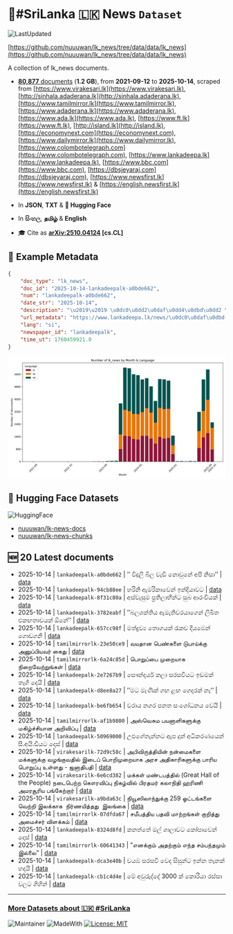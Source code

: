 # 📄#SriLanka 🇱🇰 News `Dataset`

![LastUpdated](https://img.shields.io/badge/last_updated-2025--10--14_22:19:44-green)

[https://github.com/nuuuwan/lk_news/tree/data/data/lk_news](https://github.com/nuuuwan/lk_news/tree/data/data/lk_news)

A collection of lk_news documents.

- [**80,877** documents](https://github.com/nuuuwan/lk_news/tree/data/data/lk_news) (**1.2 GB**), from **2021-09-12** to **2025-10-14**, scraped from [https://www.virakesari.lk](https://www.virakesari.lk), [http://sinhala.adaderana.lk](http://sinhala.adaderana.lk), [https://www.tamilmirror.lk](https://www.tamilmirror.lk), [https://www.adaderana.lk](https://www.adaderana.lk), [https://www.ada.lk](https://www.ada.lk), [https://www.ft.lk](https://www.ft.lk), [http://island.lk](http://island.lk), [https://economynext.com](https://economynext.com), [https://www.dailymirror.lk](https://www.dailymirror.lk), [https://www.colombotelegraph.com](https://www.colombotelegraph.com), [https://www.lankadeepa.lk](https://www.lankadeepa.lk), [https://www.bbc.com](https://www.bbc.com), [https://dbsjeyaraj.com](https://dbsjeyaraj.com), [https://www.newsfirst.lk](https://www.newsfirst.lk) & [https://english.newsfirst.lk](https://english.newsfirst.lk)

- In **JSON**, **TXT** & **🤗 Hugging Face**

- In **සිංහල**, **தமிழ்** & **English**

- 🎓 Cite as **[arXiv:2510.04124](https://arxiv.org/abs/2510.04124) [cs.CL]**

## 📝 Example Metadata

```json
{
    "doc_type": "lk_news",
    "doc_id": "2025-10-14-lankadeepalk-a0bde662",
    "num": "lankadeepalk-a0bde662",
    "date_str": "2025-10-14",
    "description": "\u2019\u2019 \u0dc0\u0dd2\u0daf\u0dd4\u0dbd\u0dd2 \u0db6\u0dd2\u0dbd \u0dc0\u0dd0\u0da9\u0dd2 \u0db1\u0ddc\u0dc0\u0dd4\u0db1\u0dda \u0d85\u0db4\u0dd2 \u0db1\u0dd2\u0dc3\u0dcf\u2019\u2019",
    "url_metadata": "https://www.lankadeepa.lk/news/\u0dc0\u0daf\u0dbd-\u0db6\u0dbd-\u0dc0\u0da9-\u0db1\u0dc0\u0db1-\u0d85\u0db4-\u0db1\u0dc3/101-681350",
    "lang": "si",
    "newspaper_id": "lankadeepalk",
    "time_ut": 1760459921.0
}
```

![Chart](https://raw.githubusercontent.com/nuuuwan/lk_news/refs/heads/data/data/lk_news/docs_by_month_and_lang.png)

## 🤗 Hugging Face Datasets

![HuggingFace](https://img.shields.io/badge/-HuggingFace-FDEE21?style=for-the-badge&logo=HuggingFace)

- [nuuuwan/lk-news-docs](https://huggingface.co/datasets/nuuuwan/lk-news-docs)
- [nuuuwan/lk-news-chunks](https://huggingface.co/datasets/nuuuwan/lk-news-chunks)

## 🆕 20 Latest documents

- 2025-10-14 | `lankadeepalk-a0bde662` | ’’ විදුලි බිල වැඩි නොවුනේ අපි නිසා’’ | [data](https://github.com/nuuuwan/lk_news/tree/data/data/lk_news/2020s/2025/2025-10-14-lankadeepalk-a0bde662)
- 2025-10-14 | `lankadeepalk-94cb88ee` | හරිනි ඇමරිකාවෙන් ඉන්දියාවට | [data](https://github.com/nuuuwan/lk_news/tree/data/data/lk_news/2020s/2025/2025-10-14-lankadeepalk-94cb88ee)
- 2025-10-14 | `lankadeepalk-8f31c80a` | අස්වැසුම ප්‍රතිලාභීන්ට සුබ ආරංචියක් | [data](https://github.com/nuuuwan/lk_news/tree/data/data/lk_news/2020s/2025/2025-10-14-lankadeepalk-8f31c80a)
- 2025-10-14 | `lankadeepalk-3782eabf` | ’’බලශක්තිය ඇමැතිවරයාගෙන් ලිඛිත එකඟතාවයක් ඕනේ’’ | [data](https://github.com/nuuuwan/lk_news/tree/data/data/lk_news/2020s/2025/2025-10-14-lankadeepalk-3782eabf)
- 2025-10-14 | `lankadeepalk-657cc98f` | මත්ද්‍රව්‍ය තොගයක්  රැකව දියඹෙන් ගොඩගනි | [data](https://github.com/nuuuwan/lk_news/tree/data/data/lk_news/2020s/2025/2025-10-14-lankadeepalk-657cc98f)
- 2025-10-14 | `tamilmirrorlk-23e50ce9` | வயதான பெண்களை டுபாய்க்கு அனுப்பியவர் கைது | [data](https://github.com/nuuuwan/lk_news/tree/data/data/lk_news/2020s/2025/2025-10-14-tamilmirrorlk-23e50ce9)
- 2025-10-14 | `tamilmirrorlk-6a24c85d` | பொறுப்பை முறையாக நிறைவேற்றுங்கள் | [data](https://github.com/nuuuwan/lk_news/tree/data/data/lk_news/2020s/2025/2025-10-14-tamilmirrorlk-6a24c85d)
- 2025-10-14 | `lankadeepalk-2e7267b9` | සෞන්දර්ය කලා සරසවියට ඉඩමක් තෑගි දෙයි | [data](https://github.com/nuuuwan/lk_news/tree/data/data/lk_news/2020s/2025/2025-10-14-lankadeepalk-2e7267b9)
- 2025-10-14 | `lankadeepalk-d8ee8a27` | ’’මට මැණික් ගඟ ළඟ ගෙදරක් නෑ’’ | [data](https://github.com/nuuuwan/lk_news/tree/data/data/lk_news/2020s/2025/2025-10-14-lankadeepalk-d8ee8a27)
- 2025-10-14 | `lankadeepalk-be6fb654` | වරාය නගර පනත සංශෝධනය වෙයි | [data](https://github.com/nuuuwan/lk_news/tree/data/data/lk_news/2020s/2025/2025-10-14-lankadeepalk-be6fb654)
- 2025-10-14 | `tamilmirrorlk-af1b9800` | அஸ்வெசும பயனாளிகளுக்கு மகிழ்ச்சியான அறிவிப்பு | [data](https://github.com/nuuuwan/lk_news/tree/data/data/lk_news/2020s/2025/2025-10-14-tamilmirrorlk-af1b9800)
- 2025-10-14 | `lankadeepalk-50969000` | උළුගේතැන්නට ඇප දුන් අධිකරණයෙන් සී.අයි.ඩීයට දොස් | [data](https://github.com/nuuuwan/lk_news/tree/data/data/lk_news/2020s/2025/2025-10-14-lankadeepalk-50969000)
- 2025-10-14 | `virakesarilk-72d9c58c` | அபிவிருத்தியின் நன்மைகளை மக்களுக்கு வழங்குவதில் இடைப் பொறிமுறையாக அரச அதிகாரிகளுக்கு பாரிய பொறுப்பு உள்ளது -  ஜனாதிபதி | [data](https://github.com/nuuuwan/lk_news/tree/data/data/lk_news/2020s/2025/2025-10-14-virakesarilk-72d9c58c)
- 2025-10-14 | `virakesarilk-6e6cd382` | மக்கள் மண்டபத்தில் (Great Hall of the People) நடைபெற்ற கௌரவிப்பு நிகழ்வில் பிரதமர் கலாநிதி ஹரிணி அமரசூரிய பங்கேற்றார் | [data](https://github.com/nuuuwan/lk_news/tree/data/data/lk_news/2020s/2025/2025-10-14-virakesarilk-6e6cd382)
- 2025-10-14 | `virakesarilk-a9bda63c` | நியூஸிலாந்துக்கு 259 ஓட்டங்களை வெற்றி இலக்காக  நிர்ணயித்தது  இலங்கை | [data](https://github.com/nuuuwan/lk_news/tree/data/data/lk_news/2020s/2025/2025-10-14-virakesarilk-a9bda63c)
- 2025-10-14 | `tamilmirrorlk-07dfda67` | சமீபத்திய பதவி மாற்றங்கள் குறித்து அமைச்சர் விளக்கம் | [data](https://github.com/nuuuwan/lk_news/tree/data/data/lk_news/2020s/2025/2025-10-14-tamilmirrorlk-07dfda67)
- 2025-10-14 | `lankadeepalk-8324d8fd` | කනත්තේ මල් ශාලාවට කෝපාවෙන්  දොස් | [data](https://github.com/nuuuwan/lk_news/tree/data/data/lk_news/2020s/2025/2025-10-14-lankadeepalk-8324d8fd)
- 2025-10-14 | `tamilmirrorlk-60641343` | ”எனக்கும் அதற்கும் எந்த சம்பந்தமும் இல்லை” | [data](https://github.com/nuuuwan/lk_news/tree/data/data/lk_news/2020s/2025/2025-10-14-tamilmirrorlk-60641343)
- 2025-10-14 | `lankadeepalk-dca3e40b` | වයඹ සරසවි වෙද සිසුන්ට ඉන්න තැනක් හදයි | [data](https://github.com/nuuuwan/lk_news/tree/data/data/lk_news/2020s/2025/2025-10-14-lankadeepalk-dca3e40b)
- 2025-10-14 | `lankadeepalk-cb1c4d4e` | මේ අවුරුද්දේ 3000 ක් කොරියා රස්සා වලට ගිහින් | [data](https://github.com/nuuuwan/lk_news/tree/data/data/lk_news/2020s/2025/2025-10-14-lankadeepalk-cb1c4d4e)

---

### [More Datasets about 🇱🇰 #SriLanka](https://github.com/nuuuwan/lk_datasets)

![Maintainer](https://img.shields.io/badge/maintainer-nuuuwan-red)
![MadeWith](https://img.shields.io/badge/made_with-python-blue)
[![License: MIT](https://img.shields.io/badge/License-MIT-yellow.svg)](https://opensource.org/licenses/MIT)
